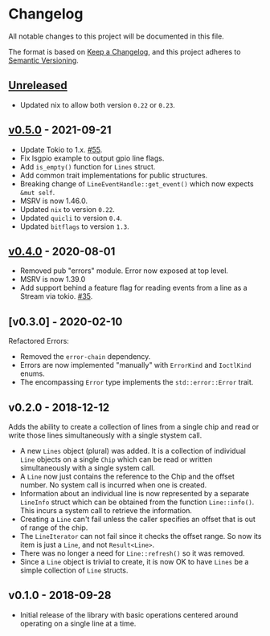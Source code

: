 # Changelog

All notable changes to this project will be documented in this file.

The format is based on [Keep a Changelog](https://keepachangelog.com/en/1.0.0/),
and this project adheres to [Semantic
Versioning](https://semver.org/spec/v2.0.0.html).

## [Unreleased]

- Updated nix to allow both version `0.22` or `0.23`.

## [v0.5.0] - 2021-09-21

- Update Tokio to 1.x. [#55](https://github.com/rust-embedded/gpio-cdev/pull/55).
- Fix lsgpio example to output gpio line flags.
- Add `is_empty()` function for `Lines` struct.
- Add common trait implementations for public structures.
- Breaking change of `LineEventHandle::get_event()` which now expects `&mut self`.
- MSRV is now 1.46.0.
- Updated `nix` to version `0.22`.
- Updated `quicli` to version `0.4`.
- Updated `bitflags` to version `1.3`.


## [v0.4.0] - 2020-08-01

- Removed pub "errors" module.  Error now exposed at top level.
- MSRV is now 1.39.0
- Add support behind a feature flag for reading events from a line as a Stream via tokio. [#35](https://github.com/rust-embedded/gpio-cdev/pull/35).

## [v0.3.0] - 2020-02-10

Refactored Errors:
- Removed the `error-chain` dependency.
- Errors are now implemented "manually" with `ErrorKind` and `IoctlKind` enums.
- The encompassing `Error` type implements the `std::error::Error` trait.

## v0.2.0 - 2018-12-12

Adds the ability to create a collection of lines from a single chip and read or write those lines simultaneously with a single stystem call.

- A new `Lines` object (plural) was added. It is a collection of individual `Line` objects on a single `Chip` which can be read or written simultaneously with a single system call.
- A `Line` now just contains the reference to the Chip and the offset number. No system call is incurred when one is created.
- Information about an individual line is now represented by a separate `LineInfo` struct which can be obtained from the function `Line::info()`. This incurs a system call to retrieve the information.
- Creating a `Line` can't fail unless the caller specifies an offset that is out of range of the chip.
- The `LineIterator` can not fail since it checks the offset range. So now its item is just a `Line`, and not `Result<Line>`.
- There was no longer a need for `Line::refresh()` so it was removed.
- Since a `Line` object is trivial to create, it is now OK to have `Lines` be a simple collection of `Line` structs.

## v0.1.0 - 2018-09-28

- Initial release of the library with basic operations centered around operating
  on a single line at a time.

[Unreleased]: https://github.com/rust-embedded/gpio-cdev/compare/0.5.0...HEAD
[v0.5.0]: https://github.com/rust-embedded/gpio-cdev/compare/0.4.0...0.5.0
[v0.4.0]: https://github.com/rust-embedded/gpio-cdev/compare/0.3.0...0.4.0
